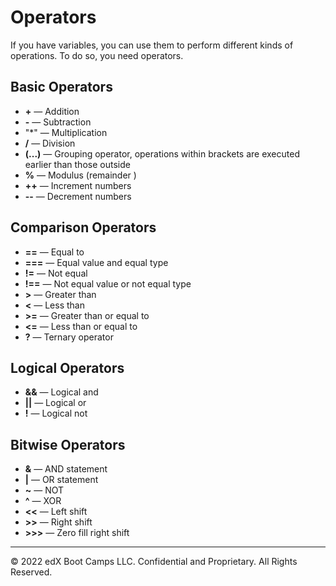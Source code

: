 # Operators
If you have variables, you can use them to perform different kinds of operations. To do so, you need operators.

## Basic Operators
* **+** — Addition
* **-** — Subtraction
* "*" — Multiplication
* **/** — Division
* **(...)** — Grouping operator, operations within brackets are executed earlier than those outside
* **%** — Modulus (remainder )
* **++** — Increment numbers
* **--** — Decrement numbers

## Comparison Operators
* **==** — Equal to
* **===** — Equal value and equal type
* **!=** — Not equal
* **!==** — Not equal value or not equal type
* **>** — Greater than
* **<** — Less than
* **>=** — Greater than or equal to
* **<=** — Less than or equal to
* **?** — Ternary operator

## Logical Operators
* **&&** — Logical and
* **||** — Logical or
* **!** — Logical not

## Bitwise Operators
* **&** — AND statement
* **|** — OR statement
* **~** — NOT
* **^** — XOR
* **<<** — Left shift
* **>>** — Right shift
* **>>>** — Zero fill right shift

---
© 2022 edX Boot Camps LLC. Confidential and Proprietary. All Rights Reserved.